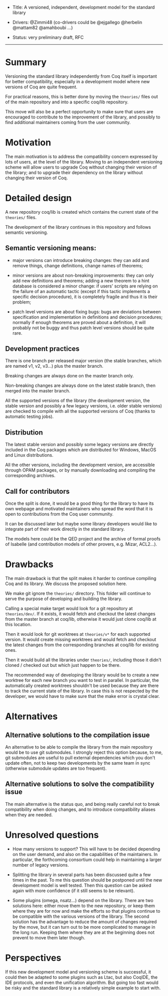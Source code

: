 - Title: A versioned, independent, development model for the standard library

- Drivers: @Zimmi48 (co-drivers could be @ejgallego @herbelin @mattam82 @amahboubi ...)

- Status: very preliminary draft, RFC

----

# Summary

Versioning the standard library independently from Coq itself
is important for better compatibility, especially in a development
model where new versions of Coq are quite frequent.

For practical reasons, this is better done by moving the `theories/`
files out of the main repository and into a specific coq/lib repository.

This move will also be a perfect opportunity to make sure that users
are encouraged to contribute to the improvement of the library,
and possibly to find additional maintainers coming from the user community.

# Motivation

The main motivation is to address the compatibility concern expressed
by lots of users, at the level of the library. Moving to an independent
versioning scheme will allow users to upgrade Coq without changing their
version of the library; and to upgrade their dependency on the library
without changing their version of Coq.

# Detailed design

A new repository coq/lib is created which contains the current state of
the `theories/` files.

The development of the library continues in this repository and follows
semantic versioning.

## Semantic versioning means:

- major versions can introduce breaking changes: they can add and remove
things, change definitions, change names of theorems;

- minor versions are about non-breaking improvements: they can only add
new definitions and theorems; adding a new theorem to a hint database is
considered a minor change: if users' scripts are relying on the failure
of an automatic tactic (except if this tactic implements a specific
decision procedure), it is completely fragile and thus it is their problem;

- patch level versions are about fixing bugs: bugs are deviations between
specification and implementation in definitions and decision procedures;
normally if enough theorems are proved about a definition, it will
probably not be buggy and thus patch level versions should be quite rare.

## Development practices

There is one branch per released major version (the stable branches, which
are named v1, v2, v3...) plus the master branch.

Breaking changes are always done on the master branch only.

Non-breaking changes are always done on the latest stable branch, then
merged into the master branch.

All the supported versions of the library (the development version, the
stable version and possibly a few legacy versions, i.e. older stable
versions) are checked to compile with all the supported versions of Coq
(thanks to automatic testing jobs).

## Distribution

The latest stable version and possibly some legacy versions are directly
included in the Coq packages which are distributed for Windows, MacOS and
Linux distributions.

All the other versions, including the development version, are accessible
through OPAM packages, or by manually downloading and compiling the
corresponding archives.

## Call for contributors

Once the split is done, it would be a good thing for the library to have
its own webpage and motivated maintainers who spread the word that it is
open to contributions from the Coq user community.

It can be discussed later but maybe some library developers would like to
integrate part of their work directly in the standard library.

The models here could be the QED project and the archive of formal proofs
of Isabelle (and contribution models of other provers, e.g. Mizar, ACL2...).

# Drawbacks

The main drawback is that the split makes it harder to continue compiling
Coq and its library. We discuss the proposed solution here.

We make git ignore the `theories/` directory. This folder will continue
to serve the purpose of developing and building the library.

Calling a special make target would look for a git repository at `theories/dev/`.
If it exists, it would fetch and checkout the latest changes from the master
branch at coq/lib, otherwise it would just clone coq/lib at this location.

Then it would look for git worktrees at `theories/v*` for each supported
version. It would create missing worktrees and would fetch and checkout
the latest changes from the corresponding branches at coq/lib for existing
ones.

Then it would build all the libraries under `theories/`, including those
it didn't cloned / checked out but which just happen to be there.

The recommended way of developing the library would be to create a new
worktree for each new branch you want to test in parallel. In particular,
the automatically created worktrees shouldn't be used because they are
there to track the current state of the library. In case this is not
respected by the developer, we would have to make sure that the make error
is crystal clear.

# Alternatives

## Alternative solutions to the compilation issue

An alternative to be able to compile the library from the main repository would
be to use git submodules. I strongly reject this option because, to me, git
submodules are useful to pull external dependencies which you don't update
often, not to keep two developments by the same team in sync (otherwise
submodule updates are too frequent).

## Alternative solutions to solve the compatibility issue

The main alternative is the status quo, and being really careful not to
break compatibility when doing changes, and to introduce compatibility
aliases when they are needed.

# Unresolved questions

- How many versions to support? This will have to be decided depending on
the user demand, and also on the capabilities of the maintainers. In
particular, the forthcoming consortium could help in maintaining a larger
number of legacy versions.

- Splitting the library in several parts has been discussed quite a few
times in the past. To me this question should be postponed until the new
development model is well tested. Then this question can be asked again
with more confidence (if it still seems to be relevant).

- Some plugins (omega, nsatz...) depend on the library. There are two
solutions here: either move them to the new repository, or keep them
where they are for now and make the efforts so that plugins continue
to be compatible with the various versions of the library.
The second solution has the advantage to reduce the amount of changes
required by the move, but it can turn out to be more complicated to
manage in the long run.
Keeping them where they are at the beginning does not prevent to move
them later though.

# Perspectives

If this new development model and versioning scheme is successful, it
could then be adapted to some plugins such as Ltac, but also CoqIDE,
the IDE protocols, and even the unification algorithm. But going too fast
would be risky and the standard library is a relatively simple example to
start with.
